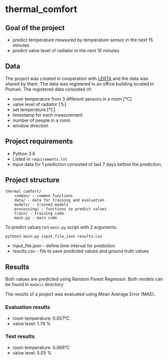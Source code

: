 # thermal_comfort
## Goal of the project
- predict temperature measured by temperature sensor in the next 15 minutes
- predict valve level of radiator in the next 15 minutes

## Data
The project was created in cooperation with [LERTA](https://www.lerta.energy/) and the data was shared by them. 
The data was registered in an office building located in Poznań. The registered data consisted of:
- room temperature from 3 different sensors in a room [&deg;C] 
- valve level of radiator [%]
- set temperature [&deg;C]
- timestamp for each measurement
- number of people in a room
- window direction

## Project requirements
- Python 3.8
- Listed in `requirements.txt`
- Input data for 1 prediction consisted of last 7 days before the prediction. 

## Project structure
```
thermal_comfort/
    common/ - common functions
    data/ - data for training and evaluation
    models/ - trained models
    processing/ - functions to predict values
    train/ - training code
    main.py - main code
```

To predict values run `main.py` script with 2 arguments.
```
python3 main.py input_file.json results.csv
```
- input_file.json - define time interval for prediction
- results.csv - file to save predicted values and ground truth values

## Results
Both values are predicted using Random Forest Regressor. Both models can be found in `models` directory

The results of a project was evaluated using Mean Average Error (MAE).

### Evaluation results
- room temperature: 0.057&deg;C
- valve level: 1.74 %

### Test results 
- room temperature: 0.068&deg;C
- valve level: 5.05 %
